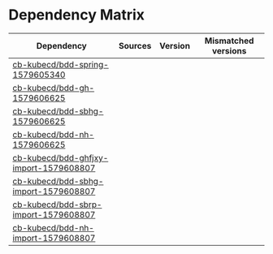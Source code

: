 # Dependency Matrix

Dependency | Sources | Version | Mismatched versions
---------- | ------- | ------- | -------------------
[cb-kubecd/bdd-spring-1579605340](https://github.com/cb-kubecd/bdd-spring-1579605340.git) |  | []() | 
[cb-kubecd/bdd-gh-1579606625](https://github.com/cb-kubecd/bdd-gh-1579606625.git) |  | []() | 
[cb-kubecd/bdd-sbhg-1579606625](https://github.com/cb-kubecd/bdd-sbhg-1579606625.git) |  | []() | 
[cb-kubecd/bdd-nh-1579606625](https://github.com/cb-kubecd/bdd-nh-1579606625.git) |  | []() | 
[cb-kubecd/bdd-ghfjxy-import-1579608807](https://github.com/cb-kubecd/bdd-ghfjxy-import-1579608807.git) |  | []() | 
[cb-kubecd/bdd-sbhg-import-1579608807](https://github.com/cb-kubecd/bdd-sbhg-import-1579608807.git) |  | []() | 
[cb-kubecd/bdd-sbrp-import-1579608807](https://github.com/cb-kubecd/bdd-sbrp-import-1579608807.git) |  | []() | 
[cb-kubecd/bdd-nh-import-1579608807](https://github.com/cb-kubecd/bdd-nh-import-1579608807.git) |  | []() | 
